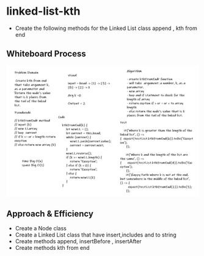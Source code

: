 # linked-list-kth

* Create the following methods for the Linked List class append , kth from end

## Whiteboard Process

![append](./img/linked-list-kth.PNG)

## Approach & Efficiency

* Create a Node class
* Create a Linked List class that have insert,includes and to string
* Create methods append, insertBefore , insertAfter
* Create methods kth from end
